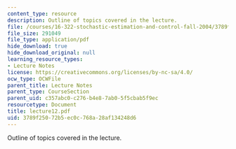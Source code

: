 ```yaml
---
content_type: resource
description: Outline of topics covered in the lecture.
file: /courses/16-322-stochastic-estimation-and-control-fall-2004/3789f25072b5ec0c768a28af134248d6_lecture12.pdf
file_size: 291049
file_type: application/pdf
hide_download: true
hide_download_original: null
learning_resource_types:
- Lecture Notes
license: https://creativecommons.org/licenses/by-nc-sa/4.0/
ocw_type: OCWFile
parent_title: Lecture Notes
parent_type: CourseSection
parent_uid: c357abc0-c276-b4e8-7ab0-5f5cbab5f9ec
resourcetype: Document
title: lecture12.pdf
uid: 3789f250-72b5-ec0c-768a-28af134248d6
---
```

Outline of topics covered in the lecture.